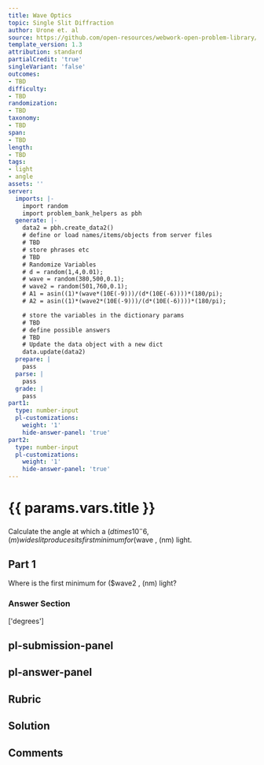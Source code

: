 ```yaml
---
title: Wave Optics
topic: Single Slit Diffraction
author: Urone et. al
source: https://github.com/open-resources/webwork-open-problem-library/tree/master/Contrib/BrockPhysics/College_Physics_Urone/27.Wave_Optics/Single_Slit_Diffraction/NU_U17-27-05-002.pg
template_version: 1.3
attribution: standard
partialCredit: 'true'
singleVariant: 'false'
outcomes:
- TBD
difficulty:
- TBD
randomization:
- TBD
taxonomy:
- TBD
span:
- TBD
length:
- TBD
tags:
- light
- angle
assets: ''
server:
  imports: |-
    import random
    import problem_bank_helpers as pbh
  generate: |-
    data2 = pbh.create_data2()
    # define or load names/items/objects from server files
    # TBD
    # store phrases etc
    # TBD
    # Randomize Variables
    # d = random(1,4,0.01);
    # wave = random(380,500,0.1);
    # wave2 = random(501,760,0.1);
    # A1 = asin((1)*(wave*(10E(-9)))/(d*(10E(-6))))*(180/pi);
    # A2 = asin((1)*(wave2*(10E(-9)))/(d*(10E(-6))))*(180/pi);

    # store the variables in the dictionary params
    # TBD
    # define possible answers
    # TBD
    # Update the data object with a new dict
    data.update(data2)
  prepare: |
    pass
  parse: |
    pass
  grade: |
    pass
part1:
  type: number-input
  pl-customizations:
    weight: '1'
    hide-answer-panel: 'true'
part2:
  type: number-input
  pl-customizations:
    weight: '1'
    hide-answer-panel: 'true'
---
```


# {{ params.vars.title }} 


Calculate the angle at which a ($d times 10^-6 , (m) wide slit produces its first minimum for ($wave , (nm) light.

## Part 1 
Where is the first minimum for ($wave2 , (nm) light? 


 ### Answer Section
['degrees']

## pl-submission-panel 


## pl-answer-panel 


## Rubric 


## Solution 


## Comments 


